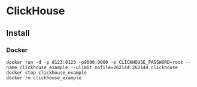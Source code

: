 # ClickHouse

## Install
### Docker
```
docker run -d -p 8123:8123 -p9000:9000 -e CLICKHOUSE_PASSWORD=root --name clickhouse_example --ulimit nofile=262144:262144 clickhouse
docker stop clickhouse_example
docker rm clickhouse_example
```